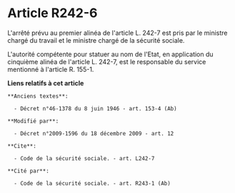 # Article R242-6

L'arrêté prévu au premier alinéa de l'article L. 242-7 est pris par le ministre chargé du travail et le ministre chargé de la
sécurité sociale.

L'autorité compétente pour statuer au nom de l'Etat, en application du cinquième alinéa de l'article L. 242-7, est   le
responsable du service mentionné à l'article R. 155-1.

**Liens relatifs à cet article**

	**Anciens textes**:

	  - Décret n°46-1378 du 8 juin 1946 - art. 153-4 (Ab)

	**Modifié par**:

	  - Décret n°2009-1596 du 18 décembre 2009 - art. 12

	**Cite**:

	  - Code de la sécurité sociale. - art. L242-7

	**Cité par**:

	  - Code de la sécurité sociale. - art. R243-1 (Ab)
